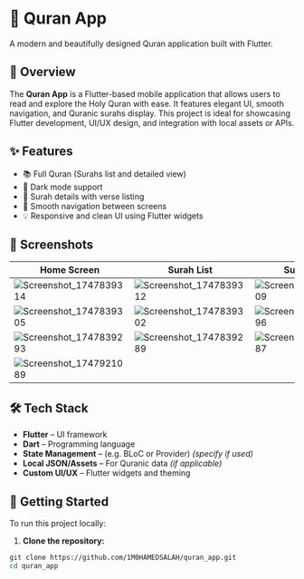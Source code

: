 # 📖 Quran App

A modern and beautifully designed Quran application built with Flutter.

## 🕌 Overview

The **Quran App** is a Flutter-based mobile application that allows users to read and explore the Holy Quran with ease. It features elegant UI, smooth navigation, and Quranic surahs display. This project is ideal for showcasing Flutter development, UI/UX design, and integration with local assets or APIs.

## ✨ Features

- 📚 Full Quran (Surahs list and detailed view)
- 🌙 Dark mode support
- 🔎 Surah details with verse listing
- 🧭 Smooth navigation between screens
- 💡 Responsive and clean UI using Flutter widgets

## 📸 Screenshots

| Home Screen | Surah List | Surah Detail |
|------------|------------|--------------|
| ![Screenshot_1747839314](https://github.com/user-attachments/assets/9b78ac4a-1cfb-4c2c-973f-cbf4918ac2fe) | ![Screenshot_1747839312](https://github.com/user-attachments/assets/e0fd7a18-0dbf-4fa9-b133-54100211f97e) | ![Screenshot_1747839309](https://github.com/user-attachments/assets/89b0a35d-8aa7-4650-a9c4-36313a079590) |
| ![Screenshot_1747839305](https://github.com/user-attachments/assets/447fa200-0ec8-446b-b9c4-3b9a955e35bb) | ![Screenshot_1747839302](https://github.com/user-attachments/assets/691a034f-0a3a-4d8e-b055-ab44b9b53f61) | ![Screenshot_1747839296](https://github.com/user-attachments/assets/42dc080e-43ad-4f71-9509-694d84a86ae8) |
| ![Screenshot_1747839293](https://github.com/user-attachments/assets/cfc0fc32-fc22-495e-9c92-6c65fe6181a5) | ![Screenshot_1747839289](https://github.com/user-attachments/assets/469318d3-2f1f-448d-b2ba-817117871667) | ![Screenshot_1747839287](https://github.com/user-attachments/assets/3d3a7f81-5f57-4d3d-9a54-97600ee3d68e) |
| ![Screenshot_1747921089](https://github.com/user-attachments/assets/625a1de3-2ac4-46f7-9c25-662bd79c820e) | | |

## 🛠️ Tech Stack

- **Flutter** – UI framework
- **Dart** – Programming language
- **State Management** – (e.g. BLoC or Provider) *(specify if used)*
- **Local JSON/Assets** – For Quranic data *(if applicable)*
- **Custom UI/UX** – Flutter widgets and theming

## 🚀 Getting Started

To run this project locally:

1. **Clone the repository:**

```bash
git clone https://github.com/1M0HAMEDSALAH/quran_app.git
cd quran_app

